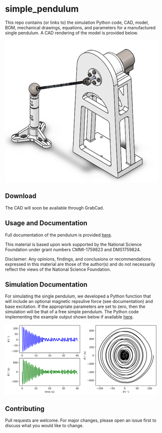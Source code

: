 # simple_pendulum

This repo contains (or links to) the simulation Python code, CAD, model, BOM, mechanical drawings, equations, and parameters for a manufactured single pendulum. A CAD rendering of the model is provided below.

<p align="center">
  <img src="https://github.com/Khasawneh-Lab/simple_pendulum/blob/master/figures/single_pendulum_fig.png">
</p>

## Download

The CAD will soon be available through GrabCad.

## Usage and Documentation

Full documentation of the pendulum is provided [here](https://github.com/Khasawneh-Lab/simple_pendulum/blob/master/simple_pendulum_documentation.pdf).

This material is based upon work supported by the National Science Foundation under grant numbers CMMI-1759823 and DMS1759824. 

Disclaimer: Any opinions, findings, and conclusions or recommendations expressed in this material are those of the author(s) and do not necessarily reflect the views of the National Science Foundation.

## Simulation Documentation
For simulating the single pendulum, we developed a Python function that will include an optional magnetic repsulive force (see documentation) and base excitation. If the appropriate parameters are set to zero, then the simulation will be that of a free simple pendulum. The Python code implementing the example output shown below if available [here](https://github.com/Khasawneh-Lab/simple_pendulum/blob/master/simple_pendulum_documentation.pdf).

<p align="center">
  <img src="https://github.com/Khasawneh-Lab/simple_pendulum/blob/master/figures/simulation_fig.png">
</p>

## Contributing

Pull requests are welcome. For major changes, please open an issue first to discuss what you would like to change.
